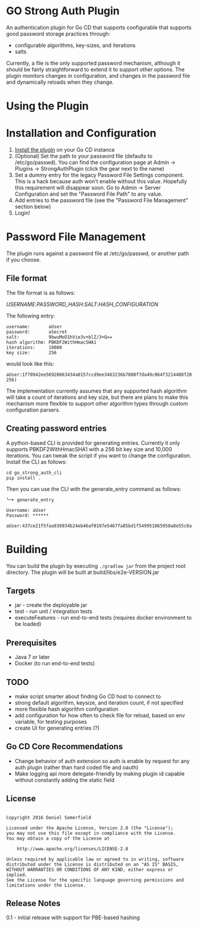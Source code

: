 GO Strong Auth Plugin
=====================
An authentication plugin for Go CD that supports configurable that supports good password storage practices through:

- configurable algorithms, key-sizes, and iterations
- salts

Currently, a file is the only supported password mechanism, although it should be fairly straightforward to extend it to
support other options. The plugin monitors changes in configuration, and changes in the password file and dynamically
 reloads when they change.

Using the Plugin
================

# Installation and Configuration

1. [Install the plugin](https://docs.go.cd/current/extension_points/plugin_user_guide.html#installing-and-uninstalling-of-plugins)
on your Go CD instance
2. (Optional) Set the path to your password file (defaults to /etc/go/passwd). You can find the configuration page at
    Admin -> Plugins -> StrongAuthPlugin (click the gear next to the name)
3. Set a dummy entry for the legacy Password File Settings component. This is a hack because auth won't enable without this value. Hopefully
    this requirement will disappear soon. Go to Admin -> Server Configuration and set the "Password File Path" to any value.
4. Add entries to the password file (see the "Password File Management" section below)
5. Login!

# Password File Management #

The plugin runs against a password file at /etc/go/passwd, or another path if you choose.

## File format ##
The file format is as follows:

*USERNAME*:*PASSWORD_HASH*:*SALT*:*HASH_CONFIGURATION*

The following entry:

    username:       aUser
    password:       aSecret
    salt:           9bwuMoD1hVie3v+blZ/3+Q==
    hash algorithm: PBKDF2WithHmacSHA1
    iterations:     10000
    key size:       256

would look like this:

    aUser:1f78942ee56928663434a0157ccd9ee3463236b7088f7da49c864f3214408f28:9bwuMoD1hVie3v+blZ/3+Q==:PBKDF2WithHmacSHA1(10000, 256)

The implementation currently assumes that any supported hash algorithm will take a count of iterations and key size, but
there are plans to make this mechanism more flexible to support other algorithm types through custom configuration parsers.

## Creating password entries
A python-based CLI is provided for generating entries. Currently it only supports PBKDF2WithHmacSHA1 with a 256 bit key size
and 10,000 iterations. You can tweak the script if you want to change the configuration. Install the CLI as follows:

    cd go_strong_auth_cli
    pip install .

Then you can use the CLI with the generate_entry command as follows:

    ╰─➤ generate_entry

    Username: aUser
    Password: ******

    aUser:437ce21f5faa936934b24eb46af0197e5467fa85bd1f549951865950a8e55c8a:ZSIH77NB3VK5I5NOXJA6:PBKDF2WithHmacSHA1(10000,256)

# Building
You can build the plugin by executing `./gradlew jar` from the project root directory.
The plugin will be built at build/libs/e2e-VERSION.jar

## Targets
- jar - create the deployable jar
- test - run unit / integration tests
- executeFeatures - run end-to-end tests (requires docker environment to be loaded)

## Prerequisites
- Java 7 or later
- Docker (to run end-to-end tests)

TODO
----
- make script smarter about finding Go CD host to connect to
- strong default algorithm, keysize, and iteration count, if not specified
- more flexible hash algorithm configuration
- add configuration for how often to check file for reload, based on env variable, for testing purposes
- create UI for generating entries (?)

Go CD Core Recommendations
--------------------------
- Change behavior of auth extension so auth is enable by request for any auth plugin (rather than hard coded file and oauth)
- Make logging api more delegate-friendly by making plugin id capable without constantly adding the static field

License
-------

```plain

Copyright 2016 Daniel Somerfield

Licensed under the Apache License, Version 2.0 (the "License");
you may not use this file except in compliance with the License.
You may obtain a copy of the License at

    http://www.apache.org/licenses/LICENSE-2.0

Unless required by applicable law or agreed to in writing, software
distributed under the License is distributed on an "AS IS" BASIS,
WITHOUT WARRANTIES OR CONDITIONS OF ANY KIND, either express or implied.
See the License for the specific language governing permissions and
limitations under the License.

```

Release Notes
-------------
0.1 - initial release with support for PBE-based hashing